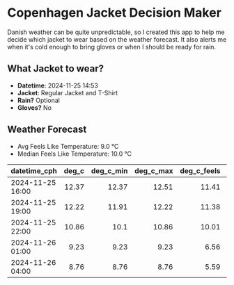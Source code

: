 
# Copenhagen Jacket Decision Maker

Danish weather can be quite unpredictable, so I created this app to help me decide which jacket to wear based on the weather forecast. 
It also alerts me when it's cold enough to bring gloves or when I should be ready for rain.

## What Jacket to wear?

- **Datetime**: 2024-11-25 14:53
- **Jacket**: Regular Jacket and T-Shirt
- **Rain?** Optional
- **Gloves?** No

## Weather Forecast
- Avg Feels Like Temperature: 9.0 °C
- Median Feels Like Temperature: 10.0 °C

| datetime_cph     |   deg_c |   deg_c_min |   deg_c_max |   deg_c_feels | weather   | wind   | rain   |
|:-----------------|--------:|------------:|------------:|--------------:|:----------|:-------|:-------|
| 2024-11-25 16:00 |   12.37 |       12.37 |       12.51 |         11.41 | Clouds    | High   | None   |
| 2024-11-25 19:00 |   12.22 |       11.91 |       12.22 |         11.38 | Rain      | High   | Low    |
| 2024-11-25 22:00 |   10.86 |       10.1  |       10.86 |         10.01 | Rain      | Low    | Low    |
| 2024-11-26 01:00 |    9.23 |        9.23 |        9.23 |          6.56 | Clouds    | High   | None   |
| 2024-11-26 04:00 |    8.76 |        8.76 |        8.76 |          5.59 | Clouds    | High   | None   |
        
